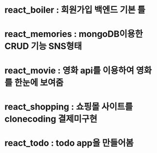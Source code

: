 # react_boiler : 회원가입 백엔드 기본 틀
# react_memories : mongoDB이용한 CRUD 기능 SNS형태
# react_movie : 영화 api를 이용하여 영화를 한눈에 보여줌
# react_shopping : 쇼핑몰 사이트를 clonecoding 결제미구현
# react_todo : todo app을 만들어봄
